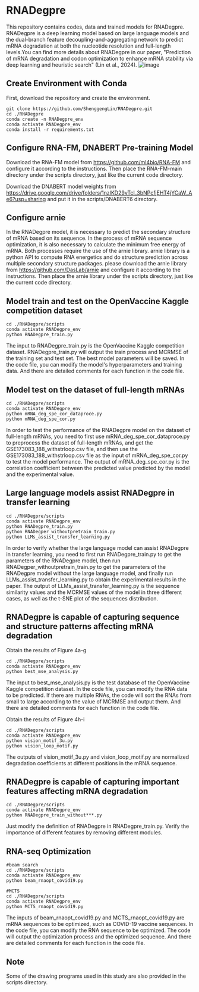 # RNADegpre

This repository contains codes, data and trained models for RNADegpre. RNADegpre is a deep learning model based on large language models and the dual-branch feature decoupling-and-aggregating network to predict mRNA degradation at both the nucleotide resolution and full-length levels.You can find more details about RNADegpre in our paper, "Prediction of mRNA degradation and codon optimization to enhance mRNA stability via deep learning and heuristic search" (Lin et al., 2024).
![image](https://github.com/ShenggengLin/RNADegpre/blob/main/pictures/Model_Architecture_and_Sequence_Optimization.tif)
## Create Environment with Conda

First, download the repository and create the environment.

```
git clone https://github.com/ShenggengLin/RNADegpre.git
cd ./RNADegpre
conda create -n RNADegpre_env
conda activate RNADegpre_env
conda install -r requirements.txt
```

## Configure RNA-FM, DNABERT Pre-training Model

Download the RNA-FM model from https://github.com/ml4bio/RNA-FM and configure it according to the instructions. Then place the RNA-FM-main directory under the scripts directory, just like the current code directory.

Download the DNABERT model weights from https://drive.google.com/drive/folders/1nzlKD29vTcI_3bNPcfjEHT4jYCaW_Ae6?usp=sharing and put it in the scripts/DNABERT6 directory.

## Configure arnie
In the RNADegpre model, it is necessary to predict the secondary structure of mRNA based on its sequence. In the process of mRNA sequence optimization, it is also necessary to calculate the minimum free energy of mRNA. Both processes require the use of the arnie library. arnie library is a python API to compute RNA energetics and do structure prediction across multiple secondary structure packages. please download the arnie library from https://github.com/DasLab/arnie and configure it according to the instructions. Then place the arnie library under the scripts directory, just like the current code directory.
## Model train and test on the OpenVaccine Kaggle competition dataset
```
cd ./RNADegpre/scripts
conda activate RNADegpre_env
python RNADegpre_train.py
```
The input to RNADegpre_train.py is the OpenVaccine Kaggle competition dataset. RNADegpre_train.py will output the train process and MCRMSE of the training set and test set. The best model parameters will be saved. In the code file, you can modify the model's hyperparameters and training data. And there are detailed comments for each function in the code file.

## Model test on the dataset of full-length mRNAs
```
cd ./RNADegpre/scripts
conda activate RNADegpre_env
python mRNA_deg_spe_cor_dataproce.py
python mRNA_deg_spe_cor.py
```
In order to test the performance of the RNADegpre model on the dataset of full-length mRNAs, you need to first use mRNA_deg_spe_cor_dataproce.py to preprocess the dataset of full-length mRNAs, and get the GSE173083_188_withstrloop.csv file, and then use the GSE173083_188_withstrloop.csv file as the input of mRNA_deg_spe_cor.py to test the model performance. The output of mRNA_deg_spe_cor.py is the correlation coefficient between the predicted value predicted by the model and the experimental value.

## Large language models assist RNADegpre in transfer learning
```
cd ./RNADegpre/scripts
conda activate RNADegpre_env
python RNADegpre_train.py
python RNADegper_withoutpretrain_train.py
python LLMs_assist_transfer_learning.py
```
In order to verify whether the large language model can assist RNADegpre in transfer learning, you need to first run RNADegpre_train.py to get the parameters of the RNADegpre model, then run RNADegper_withoutpretrain_train.py to get the parameters of the RNADegpre model without the large language model, and finally run LLMs_assist_transfer_learning.py to obtain the experimental results in the paper. The output of LLMs_assist_transfer_learning.py is the sequence similarity values and the MCRMSE values of the model in three different cases, as well as the t-SNE plot of the sequences distribution.

## RNADegpre is capable of capturing sequence and structure patterns affecting mRNA degradation

Obtain the results of Figure 4a-g
```
cd ./RNADegpre/scripts
conda activate RNADegpre_env
python best_mse_analysis.py
```
The input to best_mse_analysis.py is the test database of the OpenVaccine Kaggle competition dataset. In the code file, you can modify the RNA data to be predicted. If there are multiple RNAs, the code will sort the RNAs from small to large according to the value of MCRMSE and output them. And there are detailed comments for each function in the code file.

Obtain the results of Figure 4h-i
```
cd ./RNADegpre/scripts
conda activate RNADegpre_env
python vision_motif_3u.py
python vision_loop_motif.py
```
The outputs of vision_motif_3u.py and vision_loop_motif.py are normalized degradation coefficients at different positions in the mRNA sequence.

## RNADegpre is capable of capturing important features affecting mRNA degradation
```
cd ./RNADegpre/scripts
conda activate RNADegpre_env
python RNADegpre_train_without***.py
```
Just modify the definition of RNADegpre in RNADegpre_train.py. Verify the importance of different features by removing different modules.
## RNA-seq Optimization
```
#beam search
cd ./RNADegpre/scripts
conda activate RNADegpre_env
python beam_rnaopt_covid19.py

#MCTS
cd ./RNADegpre/scripts
conda activate RNADegpre_env
python MCTS_rnaopt_covid19.py
```
The inputs of beam_rnaopt_covid19.py and MCTS_rnaopt_covid19.py are mRNA sequences to be optimized, such as COVID-19 vaccine sequences. In the code file, you can modify the RNA sequence to be optimized. The code will output the optimization process and the optimized sequence. And there are detailed comments for each function in the code file.

## Note
Some of the drawing programs used in this study are also provided in the scripts directory.
